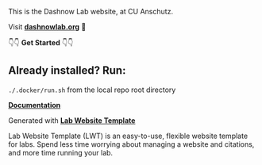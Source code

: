 This is the Dashnow Lab website, at CU Anschutz.

Visit **[dashnowlab.org](http://dashnowlab.org)** 🚀

👇👇 **Get Started** 👇👇

## Already installed? Run:

`./.docker/run.sh` from the local repo root directory

[**Documentation**](https://greene-lab.gitbook.io/lab-website-template-docs)

Generated with [**Lab Website Template**](https://github.com/greenelab/lab-website-template)

Lab Website Template (LWT) is an easy-to-use, flexible website template for labs.
Spend less time worrying about managing a website and citations, and more time running your lab.